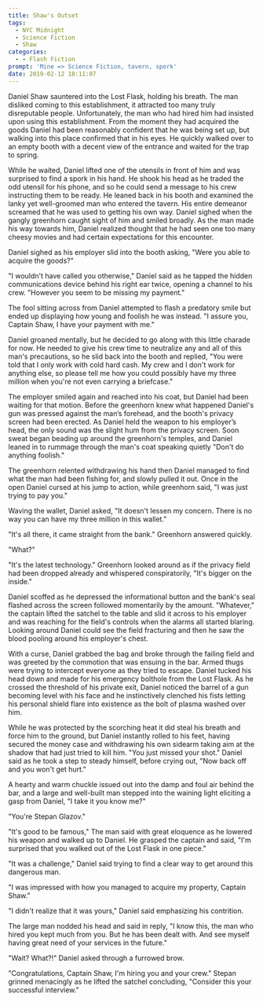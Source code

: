 ```yaml
---
title: Shaw's Outset
tags:
  - NYC Midnight
  - Science Fiction
  - Shaw
categories:
  - - Flash Fiction
prompt: 'Mine => Science Fiction, tavern, spork'
date: 2019-02-12 18:11:07
---
```


Daniel Shaw sauntered into the Lost Flask, holding his breath.  The man disliked coming to this establishment, it attracted too many truly disreputable people.  Unfortunately, the man who had hired him had insisted upon using this establishment.  From the moment they had acquired the goods Daniel had been reasonably confident that he was being set up, but walking into this place confirmed that in his eyes.  He quickly walked over to an empty booth with a decent view of the entrance and waited for the trap to spring.

While he waited, Daniel lifted one of the utensils in front of him and was surprised to find a spork in his hand.  He shook his head as he traded the odd utensil for his phone, and so he could send a message to his crew instructing them to be ready.  He leaned back in his booth and examined the lanky yet well-groomed man who entered the tavern.  His entire demeanor screamed that he was used to getting his own way.<!-- more -->  Daniel sighed when the gangly greenhorn caught sight of him and smiled broadly.  As the man made his way towards him, Daniel realized thought that he had seen one too many cheesy movies and had certain expectations for this encounter.

Daniel sighed as his employer slid into the booth asking, "Were you able to acquire the goods?"

"I wouldn't have called you otherwise,"  Daniel said as he tapped the hidden communications device behind his right ear twice, opening a channel to his crew.  "However you seem to be missing my payment."

The fool sitting across from Daniel attempted to flash a predatory smile but ended up displaying how young and foolish he was instead.  "I assure you, Captain Shaw, I have your payment with me."

Daniel groaned mentally, but he decided to go along with this little charade for now.  He needed to give his crew time to neutralize any and all of this man's precautions, so he slid back into the booth and replied, "You were told that I only work with cold hard cash.  My crew and I don't work for anything else, so please tell me how you could possibly have my three million when you're not even carrying a briefcase."

The employer smiled again and reached into his coat, but Daniel had been waiting for that motion.  Before the greenhorn knew what happened Daniel's gun was pressed against the man’s forehead, and the booth's privacy screen had been erected.  As Daniel held the weapon to his employer’s head, the only sound was the slight hum from the privacy screen.  Soon sweat began beading up around the greenhorn's temples, and Daniel leaned in to rummage through the man's coat speaking quietly "Don't do anything foolish."

The greenhorn relented withdrawing his hand then Daniel managed to find what the man had been fishing for, and slowly pulled it out.  Once in the open Daniel cursed at his jump to action, while greenhorn said, "I was just trying to pay you."

Waving the wallet, Daniel asked, "It doesn't lessen my concern.  There is no way you can have my three million in this wallet."

"It's all there, it came straight from the bank."  Greenhorn answered quickly.

"What?"

"It's the latest technology."  Greenhorn looked around as if the privacy field had been dropped already and whispered conspiratorily, "It's bigger on the inside."

Daniel scoffed as he depressed the informational button and the bank's seal flashed across the screen followed momentarily by the amount. "Whatever," the captain lifted the satchel to the table and slid it across to his employer and was reaching for the field's controls when the alarms all started blaring.  Looking around Daniel could see the field fracturing and then he saw the blood pooling around his employer's chest.  

With a curse, Daniel grabbed the bag and broke through the failing field and was greeted by the commotion that was ensuing in the bar.  Armed thugs were trying to intercept everyone as they tried to escape.  Daniel tucked his head down and made for his emergency bolthole from the Lost Flask.  As he crossed the threshold of his private exit, Daniel noticed the barrel of a gun becoming level with his face and he instinctively clenched his fists letting his personal shield flare into existence as the bolt of plasma washed over him.  

While he was protected by the scorching heat it did steal his breath and force him to the ground, but Daniel instantly rolled to his feet, having secured the money case and withdrawing his own sidearm taking aim at the shadow that had just tried to kill him.  "You just missed your shot."  Daniel said as he took a step to steady himself, before crying out, "Now back off and you won't get hurt."

A hearty and warm chuckle issued out into the damp and foul air behind the bar, and a large and well-built man stepped into the waining light eliciting a gasp from Daniel, "I take it you know me?"

"You're Stepan Glazov."

"It's good to be famous," The man said with great eloquence as he lowered his weapon and walked up to Daniel.  He grasped the captain and said, "I'm surprised that you walked out of the Lost Flask in one piece."

"It was a challenge,"  Daniel said trying to find a clear way to get around this dangerous man.

"I was impressed with how you managed to acquire my property, Captain Shaw."

"I didn't realize that it was yours," Daniel said emphasizing his contrition.

The large man nodded his head and said in reply, "I know this, the man who hired you kept much from you.  But he has been dealt with.  And see myself having great need of your services in the future."

"Wait?  What?!"  Daniel asked through a furrowed brow.

"Congratulations, Captain Shaw, I'm hiring you and your crew."  Stepan grinned menacingly as he lifted the satchel concluding, "Consider this your successful interview."